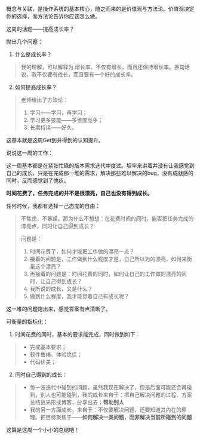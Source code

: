 概念与关联，是操作系统的基本核心，随之而来的是价值观与方法论。价值观决定你的选择，而方法论告诉你应该怎么做。

这周的话题——提高成长率？

抛出几个问题：

1. 什么是成长率？
> 我的理解，可以解释为 增长率。不仅有增长，而且还保持增长率。换句话说，我不仅要有成长，而且要有一个好的成长率。

2. 如何提高成长率？
> 老师给出了方法论：
> 1. 学习——学习，再学习；
> 2. 学习更多技能——多维度竞争；
> 3. 长期持续——好久。

这基本就是这周Get到并得到的认知提升。

说说这一周的工作：

这一周基本都是在紧张忙碌的版本需求迭代中度过。坦率来讲着并没有让我感觉到自己的成长，只是在完成那一堆的需求，解决那些难以解决的bug，没有成就感的同时，反而感觉到了愧疚。

**时间花费了，任务完成的并不是很漂亮，自己也没有得到成长。**

任何时候，我都有选择一己态度的自由：
> 不焦虑，不暴躁。那为什么不想想：在花费时间的同时，能否把任务完成的漂亮点，同时让自己得到成长？
> 
> 问题是：
> 
> 1. 时间花费了，如何才能把工作做的漂亮一点？ 
> 2. 接着的问题是，工作做到什么程度才是，自己所以为的漂亮，如何来衡量这个漂亮？
> 3. 再接着的问题是：时间花费的同时，如何让自己的工作做的漂亮的同时，让自己得到成长？
> 4. 我所说的成长，又是什么？
> 5. 做到什么程度，我才能觉着自己有成长呢？

这一堆的问题跑出来，感觉答案有点清晰了。

可衡量的指标化：

1. 时间花费的同时，基本的要求能完成，同时做到如下：
> * 完成基本要求；
> * 软件鲁棒、体验绝佳；
> * 代码优美；

2. 同时自己得到的成长：
> * 每一波迭代中碰到的问题，虽然我现在解决了，但是后面可能还会再碰到，别人也可能碰到，我的成长来自于：把自己解决问题的过程、方案总结出来形成博客，分享出去；**帮助别人**
> * 我的另一方面成长，来自于：不仅要解决问题，还要知道其内在的原理。把目标聚焦于——**如何解决一类问题，而非解决当前所碰到的问题**

这算是这周一个小小的总结吧！






